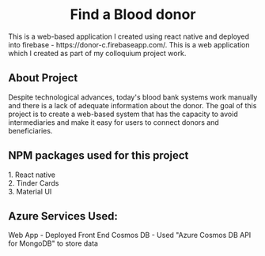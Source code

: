 <h1 align = "center">Find a Blood donor</h1>
This is a web-based application I created using react native and deployed into firebase - https://donor-c.firebaseapp.com/. This is a web application which I created as part of my colloquium project work.
<h2>About Project</h2>
Despite technological advances, today's blood bank systems work manually and there is a lack of adequate information about the donor. The goal of this project is to create a web-based system that has the capacity to avoid intermediaries and make it easy for users to connect donors and beneficiaries.

<h2>NPM packages used for this project</h2>
1. React native <br>
2. Tinder Cards <br>
3. Material UI <br>

<h2>Azure Services Used:</h2>
Web App - Deployed Front End
Cosmos DB - Used "Azure Cosmos DB API for MongoDB" to store data
